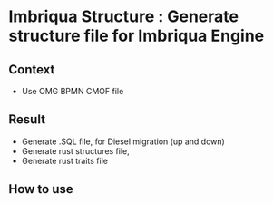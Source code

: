 <!--

Copyright 2023-2024 CHATROUX MARC

This file is part of Imbriqua Structure.

Imbriqua Structure is free software: you can redistribute it and/or modify it under the terms of
the GNU General Public License as published by the Free Software Foundation, either
version 3 of the License, or (at your option) any later version.

Imbriqua Structure is distributed in the hope that it will be useful, but WITHOUT ANY WARRANTY;
without even the implied warranty of MERCHANTABILITY or FITNESS FOR A PARTICULAR
PURPOSE.See the GNU General Public License for more details.

You should have received a copy of the GNU General Public License along with Imbriqua Structure.
If not, see <https://www.gnu.org/licenses/>.

-->

# Imbriqua Structure : Generate structure file for Imbriqua Engine

## Context

* Use OMG BPMN CMOF file

## Result

* Generate .SQL file, for Diesel migration (up and down)
* Generate rust structures file,
* Generate rust traits file

## How to use

